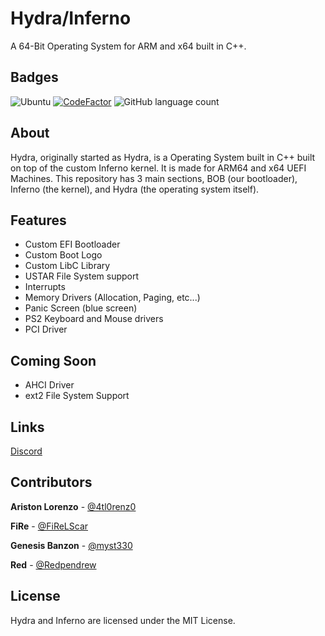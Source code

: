 # Hydra/Inferno
A 64-Bit Operating System for ARM and x64 built in C++.

## Badges
![Ubuntu](https://github.com/Null-LLC/Hydra/actions/workflows/ubuntu.yml/badge.svg)
[![CodeFactor](https://www.codefactor.io/repository/github/null-llc/Hydra/badge)](https://www.codefactor.io/repository/github/null-llc/Hydra)
![GitHub language count](https://img.shields.io/github/languages/count/Null-LLC/Hydra?style=flat)

## About
Hydra, originally started as Hydra, is a Operating System built in C++ built on top of the
custom Inferno kernel. It is made for ARM64 and x64 UEFI Machines.
This repository has 3 main sections, BOB (our bootloader), Inferno (the kernel), and Hydra
(the operating system itself).
<!-- TODO: Work on expanding this section. To me (Thomas Lim), it doesn't look that descriptive. -->
<!-- Update 08/31/2021 2354: I still think it doesn't look like enough...-->

## Features
- Custom EFI Bootloader
- Custom Boot Logo
- Custom LibC Library
- USTAR File System support
- Interrupts
- Memory Drivers (Allocation, Paging, etc...)
- Panic Screen (blue screen)
- PS2 Keyboard and Mouse drivers
- PCI Driver

## Coming Soon
- AHCI Driver
- ext2 File System Support

## Links
[Discord](https://discord.gg/MGHjJ2VjjC)



## Contributors
**Ariston Lorenzo** - [@4tl0renz0](https://github.com/4tl0renz0)

**FiRe** - [@FiReLScar](https://github.com/FiReLScar)

**Genesis Banzon** - [@myst330](https://github.com/myst330)

**Red** - [@Redpendrew](https://github.com/Redpendrew)

## License
Hydra and Inferno are licensed under the MIT License.

<!-- 宣速的笔记：这个文件现在真的很糟糕。我会尝试修复它（也许稍后会使用 myst303）。 如果您对放置的内容有任何建议，请在下面发表评论。 -->
